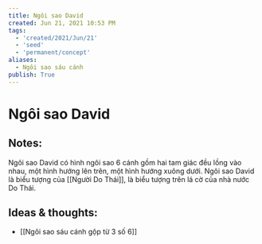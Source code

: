 ```yaml
---
title: Ngôi sao David
created: Jun 21, 2021 10:53 PM
tags:
  - 'created/2021/Jun/21'
  - 'seed'
  - 'permanent/concept'
aliases:
  - Ngôi sao sáu cánh
publish: True
---
```

# Ngôi sao David

## Notes:
Ngôi sao David có hình ngôi sao 6 cánh gồm hai tam giác đều lồng vào nhau, một hình hướng lên trên, một hình hướng xuông dưới. Ngôi sao David là biểu tượng của [[Người Do Thái]], là biểu tượng trên lá cờ của nhà nước Do Thái.

## Ideas & thoughts:
- [[Ngôi sao sáu cánh gộp từ 3 số 6]]

